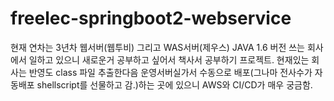 # freelec-springboot2-webservice
현재 연차는 3년차 웹서버(웹투비) 그리고 WAS서버(제우스) JAVA 1.6 버전 쓰는 회사에서 일하고 있으니 새로운거 공부하고 싶어서 책사서 공부하기 프로젝트.
현재있는 회사는 반영도 class 파일 추출한다음 운영서버실가서 수동으로 배포(그나마 전사수가 자동배포 shellscript를 선물하고 감.)하는 곳에 있으니 AWS와 CI/CD가 매우 궁금함.
